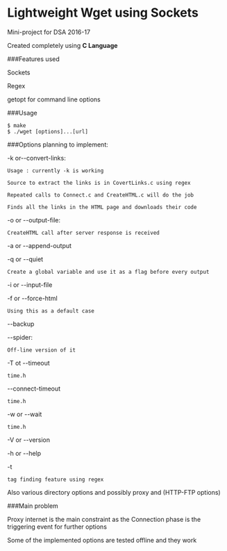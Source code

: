 # Lightweight Wget using Sockets

Mini-project for DSA 2016-17

Created completely using **C Language**

###Features used

Sockets

Regex

getopt for command line options

###Usage

```
$ make
$ ./wget [options]...[url]
```

###Options planning to implement:

-k or--convert-links:

    Usage : currently -k is working
    
    Source to extract the links is in CovertLinks.c using regex
    
    Repeated calls to Connect.c and CreateHTML.c will do the job

    Finds all the links in the HTML page and downloads their code

-o or --output-file:

    CreateHTML call after server response is received

-a or --append-output

-q or --quiet


    Create a global variable and use it as a flag before every output 

-i or --input-file

-f or --force-html

    Using this as a default case 


--backup

--spider:

    Off-line version of it

-T ot --timeout

    time.h 

--connect-timeout

    time.h
    
-w or --wait

    time.h

-V or --version

-h or --help

-t

    tag finding feature using regex

Also various directory options and possibly proxy and (HTTP-FTP options)

###Main problem

Proxy internet is the main constraint as the Connection phase is the triggering event for further options

Some of the implemented options are tested offline and they work




